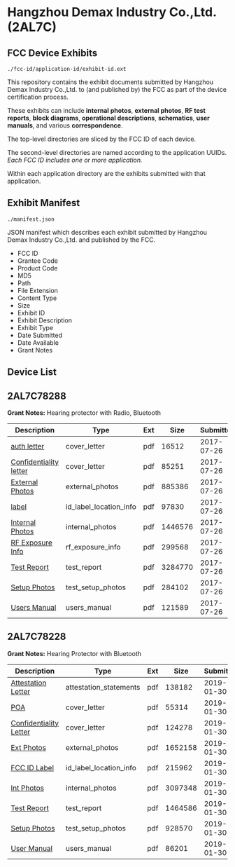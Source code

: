 # Hangzhou Demax Industry Co.,Ltd. (2AL7C)
## FCC Device Exhibits

```
./fcc-id/application-id/exhibit-id.ext
```

This repository contains the exhibit documents submitted by Hangzhou Demax Industry Co.,Ltd. to (and published by) the FCC as part of the device certification process.

These exhibits can include **internal photos**, **external photos**, **RF test reports**, **block diagrams**, **operational descriptions**, **schematics**, **user manuals**, and various **correspondence**.

The top-level directories are sliced by the FCC ID of each device.

The second-level directories are named according to the application UUIDs. *Each FCC ID includes one or more application.*

Within each application directory are the exhibits submitted with that application. 

## Exhibit Manifest

```
./manifest.json
```

JSON manifest which describes each exhibit submitted by Hangzhou Demax Industry Co.,Ltd. and published by the FCC.

- FCC ID
- Grantee Code
- Product Code
- MD5
- Path
- File Extension
- Content Type
- Size
- Exhibit ID
- Exhibit Description
- Exhibit Type
- Date Submitted
- Date Available
- Grant Notes

## Device List
## 2AL7C78288
**Grant Notes:** Hearing protector with Radio, Bluetooth

| Description | Type | Ext | Size | Submitted | Available |
| ----------- | ---- | --- | ---- | --------- | --------- |
| [auth letter](2AL7C78288/fa9812a60f744a532d0a9a95e70f63a7/3481964.pdf) | cover_letter | pdf | 16512 | 2017-07-26 | 2017-07-26 |
| [Confidentiality letter](2AL7C78288/fa9812a60f744a532d0a9a95e70f63a7/3482052.pdf) | cover_letter | pdf | 85251 | 2017-07-26 | 2017-07-26 |
| [External Photos](2AL7C78288/fa9812a60f744a532d0a9a95e70f63a7/3481987.pdf) | external_photos | pdf | 885386 | 2017-07-26 | 2017-07-26 |
| [label](2AL7C78288/fa9812a60f744a532d0a9a95e70f63a7/3481969.pdf) | id_label_location_info | pdf | 97830 | 2017-07-26 | 2017-07-26 |
| [Internal Photos](2AL7C78288/fa9812a60f744a532d0a9a95e70f63a7/3482025.pdf) | internal_photos | pdf | 1446576 | 2017-07-26 | 2017-07-26 |
| [RF Exposure Info](2AL7C78288/fa9812a60f744a532d0a9a95e70f63a7/3482056.pdf) | rf_exposure_info | pdf | 299568 | 2017-07-26 | 2017-07-26 |
| [Test Report](2AL7C78288/fa9812a60f744a532d0a9a95e70f63a7/3482055.pdf) | test_report | pdf | 3284770 | 2017-07-26 | 2017-07-26 |
| [Setup Photos](2AL7C78288/fa9812a60f744a532d0a9a95e70f63a7/3482047.pdf) | test_setup_photos | pdf | 284102 | 2017-07-26 | 2017-07-26 |
| [Users Manual](2AL7C78288/fa9812a60f744a532d0a9a95e70f63a7/3481976.pdf) | users_manual | pdf | 121589 | 2017-07-26 | 2017-07-26 |
## 2AL7C78228
**Grant Notes:** Hearing Protector with Bluetooth

| Description | Type | Ext | Size | Submitted | Available |
| ----------- | ---- | --- | ---- | --------- | --------- |
| [Attestation Letter](2AL7C78228/920ed7ebe30400c5d6f7225fb11855bf/4153306.pdf) | attestation_statements | pdf | 138182 | 2019-01-30 | 2019-01-30 |
| [POA](2AL7C78228/920ed7ebe30400c5d6f7225fb11855bf/4153304.pdf) | cover_letter | pdf | 55314 | 2019-01-30 | 2019-01-30 |
| [Confidentiality Letter](2AL7C78228/920ed7ebe30400c5d6f7225fb11855bf/4153305.pdf) | cover_letter | pdf | 124278 | 2019-01-30 | 2019-01-30 |
| [Ext Photos](2AL7C78228/920ed7ebe30400c5d6f7225fb11855bf/4153308.pdf) | external_photos | pdf | 1652158 | 2019-01-30 | 2019-01-30 |
| [FCC ID Label](2AL7C78228/920ed7ebe30400c5d6f7225fb11855bf/4153309.pdf) | id_label_location_info | pdf | 215962 | 2019-01-30 | 2019-01-30 |
| [Int Photos](2AL7C78228/920ed7ebe30400c5d6f7225fb11855bf/4153310.pdf) | internal_photos | pdf | 3097348 | 2019-01-30 | 2019-01-30 |
| [Test Report](2AL7C78228/920ed7ebe30400c5d6f7225fb11855bf/4153313.pdf) | test_report | pdf | 1464586 | 2019-01-30 | 2019-01-30 |
| [Setup Photos](2AL7C78228/920ed7ebe30400c5d6f7225fb11855bf/4153314.pdf) | test_setup_photos | pdf | 928570 | 2019-01-30 | 2019-01-30 |
| [User Manual](2AL7C78228/920ed7ebe30400c5d6f7225fb11855bf/4153315.pdf) | users_manual | pdf | 86201 | 2019-01-30 | 2019-01-30 |
